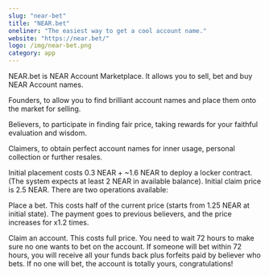 ```yaml
---
slug: "near-bet"
title: "NEAR.bet"
oneliner: "The easiest way to get a cool account name."
website: "https://near.bet/"
logo: /img/near-bet.png
category: app
---
```


NEAR.bet is NEAR Account Marketplace. It allows you to sell, bet and buy NEAR Account names.

Founders, to allow you to find brilliant account names and place them onto the market for selling.

Believers, to participate in finding fair price, taking rewards for your faithful evaluation and wisdom.

Claimers, to obtain perfect account names for inner usage, personal collection or further resales.

Initial placement costs 0.3 NEAR + ~1.6 NEAR to deploy a locker contract. (The system expects at least 2 NEAR in available balance). Initial claim price is 2.5 NEAR. There are two operations available:

Place a bet. This costs half of the current price (starts from 1.25 NEAR at initial state). The payment goes to previous believers, and the price increases for x1.2 times.

Claim an account. This costs full price. You need to wait 72 hours to make sure no one wants to bet on the account. If someone will bet within 72 hours, you will receive all your funds back plus forfeits paid by believer who bets. If no one will bet, the account is totally yours, congratulations!
